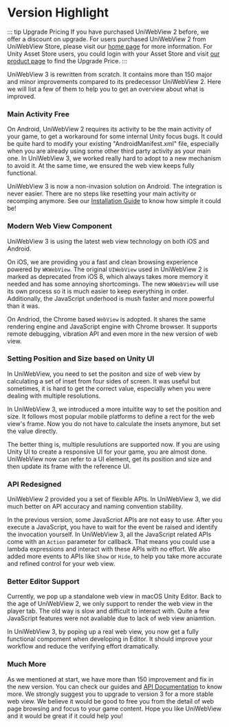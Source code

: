# Version Highlight

::: tip Upgrade Pricing
If you have purchased UniWebView 2 before, we offer a discount on upgrade. For users purchased 
UniWebView 2 from UniWebView Store, please visit our [home page](https://uniwebview.com/#prices) for more information.
For Unity Asset Store users, you could login with your Asset Store and visit [our product page](https://www.assetstore.unity3d.com/#!/content/92605) 
to find the Upgrade Price.
:::

UniWebView 3 is rewritten from scratch. It contains more than 150 major and minor improvements 
compared to its predecessor UniWebView 2. Here we will list a few of them to help you to 
get an overview about what is improved.

### Main Activity Free

On Android, UniWebView 2 requires its activity to be the main activity of your game, to get a workaround 
for some internal Unity focus bugs. It could be quite hard to modify your existing "AndroidManifest.xml" 
file, especially when you are already using some other third party activity as your main one. In UniWebView 3, 
we worked really hard to adopt to a new mechanism to avoid it. At the same time, we ensured the web view keeps 
fully functional.

UniWebView 3 is now a non-invasion solution on Android. The integration is never easier. There are no steps like 
resetting your main activity or recomping anymore. See our [Installation Guide](/latest/installation) to know how simple it could be!

### Modern Web View Component

UniWebView 3 is using the latest web view technology on both iOS and Android. 

On iOS, we are providing you a fast and clean browsing experience powered by `WKWebView`. 
The original `UIWebView` used in UniWebView 2 is marked as deprecated from iOS 8, which always takes more memory it needed
and has some annoying shortcomings. The new `WKWebView` will use its own process so it is much easier to keep everything 
in order. Additionally, the JavaScript underhood is mush faster and more powerful than it was.

On Andriod, the Chrome based `WebView` is adopted. It shares the same rendering engine and JavaScript engine with Chrome browser. 
It supports remote debugging, vibration API and even more in the new version of web view.

### Setting Position and Size based on Unity UI

In UniWebView, you need to set the positon and size of web view by calculating a set of inset from four sides of screen. 
It was useful but sometimes, it is hard to get the correct value, especially when you were dealing with multiple resolutions.

In UniWebView 3, we introduced a more intuitite way to set the position and size. It follows most popular mobile platforms to 
define a rect for the web view's frame. Now you do not have to calculate the insets anymore, but set the value directly.

The better thing is, multiple resulutions are supported now. If you are using Unity UI to create a responsive UI for your game, 
you are almost done. UniWebView now can refer to a UI element, get its position and size and then update its frame with the 
reference UI.

### API Redesigned

UniWebView 2 provided you a set of flexible APIs. In UniWebView 3, we did much better on API accuracy and naming convention 
stability.

In the previous version, some JavaScriot APIs are not easy to use. After you execute a JavaScript, you have to wait for the event be 
raised and identify the invocation yourself. In UniWebView 3, all the JavaScript related APIs come with an `Action` parameter for 
callback. That means you could use a lambda expressions and interact with these APIs with no effort. We also added more events to APIs like 
`Show` or `Hide`, to help you take more accurate and refined control for your web view.

### Better Editor Support

Currently, we pop up a standalone web view in macOS Unity Editor. Back to the age of UniWebView 2, we only support to render the web view in 
the player tab. The old way is slow and difficult to interact with. Quite a few JavaScript features were not avaliable due to lack of web 
view aniamtion.

In UniWebView 3, by poping up a real web view, you now get a fully functional compoment when developing in Editor. It should improve your workflow and reduce the verifying effort dramatically.

### Much More

As we mentioned at start, we have more than 150 improvement and fix in the new version. You can check our guides and 
[API Documentation](/latest/api/overview) to know more. We strongly suggest you to upgrade to version 3 for a more 
stable web view. We believe it would be good to free you from the detail of web page browsing and focus to your game 
content. Hope you like UniWebView and it would be great if it could help you!
